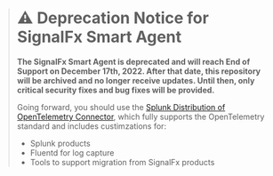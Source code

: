 > # :warning: Deprecation Notice for SignalFx Smart Agent
> **The SignalFx Smart Agent is deprecated and will reach End of Support on December 17th, 2022. After that date, this repository will be archived and no longer receive updates. Until then, only critical security fixes and bug fixes will be provided.**
>
>Going forward, you should use the [Splunk Distribution of OpenTelemetry Connector](https://docs.splunk.com/Observability/gdi/opentelemetry/resources.html), which fully supports the OpenTelemetry standard and includes custimzations for:
>* Splunk products
>* Fluentd for log capture
>* Tools to support migration from SignalFx products
